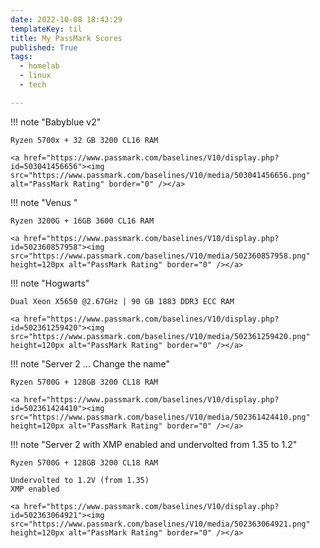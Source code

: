 ```yaml
---
date: 2022-10-08 18:43:29
templateKey: til
title: My PassMark Scores
published: True
tags:
  - homelab
  - linux
  - tech

---
```


!!! note "Babyblue v2"

    Ryzen 5700x + 32 GB 3200 CL16 RAM

    <a href="https://www.passmark.com/baselines/V10/display.php?id=503041456656"><img src="https://www.passmark.com/baselines/V10/media/503041456656.png" alt="PassMark Rating" border="0" /></a>

!!! note "Venus "

    Ryzen 3200G + 16GB 3600 CL16 RAM

    <a href="https://www.passmark.com/baselines/V10/display.php?id=502360857958"><img src="https://www.passmark.com/baselines/V10/media/502360857958.png" height=120px alt="PassMark Rating" border="0" /></a>

!!! note "Hogwarts"

    Dual Xeon X5650 @2.67GHz | 90 GB 1883 DDR3 ECC RAM

    <a href="https://www.passmark.com/baselines/V10/display.php?id=502361259420"><img src="https://www.passmark.com/baselines/V10/media/502361259420.png" height=120px alt="PassMark Rating" border="0" /></a>


!!! note "Server 2 ... Change the name"

    Ryzen 5700G + 128GB 3200 CL18 RAM

    <a href="https://www.passmark.com/baselines/V10/display.php?id=502361424410"><img src="https://www.passmark.com/baselines/V10/media/502361424410.png" height=120px alt="PassMark Rating" border="0" /></a>

!!! note "Server 2 with XMP enabled and undervolted from 1.35 to 1.2"

    Ryzen 5700G + 128GB 3200 CL18 RAM

    Undervolted to 1.2V (from 1.35)
    XMP enabled

    <a href="https://www.passmark.com/baselines/V10/display.php?id=502363064921"><img src="https://www.passmark.com/baselines/V10/media/502363064921.png" height=120px alt="PassMark Rating" border="0" /></a>
